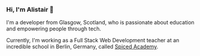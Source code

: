 ### Hi, I'm Alistair 👋

I'm a developer from Glasgow, Scotland, who is passionate about education and empowering people through tech.

Currently, I'm working as a Full Stack Web Development teacher at an incredible school in Berlin, Germany, called [Spiced Academy](https://spiced.academy).
